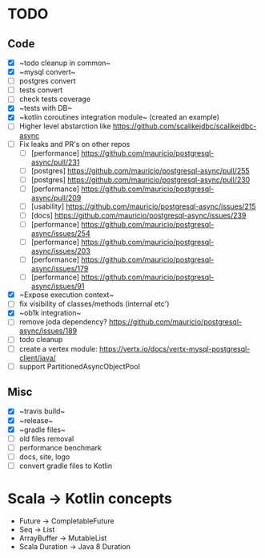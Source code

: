 # TODO

## Code

- [X] ~todo cleanup in common~
- [X] ~mysql convert~
- [ ] postgres convert
- [ ] tests convert
- [ ] check tests coverage
- [X] ~tests with DB~
- [X] ~kotlin coroutines integration module~ (created an example)
- [ ] Higher level abstarction like https://github.com/scalikejdbc/scalikejdbc-async
- [ ] Fix leaks and PR's on other repos
  - [ ] [performance] https://github.com/mauricio/postgresql-async/pull/231
  - [ ] [postgres] https://github.com/mauricio/postgresql-async/pull/255
  - [ ] [postgres] https://github.com/mauricio/postgresql-async/pull/230
  - [ ] [performance] https://github.com/mauricio/postgresql-async/pull/209
  - [ ] [usability] https://github.com/mauricio/postgresql-async/issues/215
  - [ ] [docs] https://github.com/mauricio/postgresql-async/issues/239
  - [ ] [performance] https://github.com/mauricio/postgresql-async/issues/254
  - [ ] [performance] https://github.com/mauricio/postgresql-async/issues/203
  - [ ] [performance] https://github.com/mauricio/postgresql-async/issues/179
  - [ ] [performance] https://github.com/mauricio/postgresql-async/issues/91
- [X] ~Expose execution context~
- [ ] fix visibility of classes/methods (internal etc')
- [X] ~ob1k integration~
- [ ] remove joda dependency? https://github.com/mauricio/postgresql-async/issues/189
- [ ] todo cleanup
- [ ] create a vertex module: https://vertx.io/docs/vertx-mysql-postgresql-client/java/
- [ ] support PartitionedAsyncObjectPool

## Misc

- [X] ~travis build~
- [X] ~release~
- [X] ~gradle files~
- [ ] old files removal
- [ ] performance benchmark
- [ ] docs, site, logo
- [ ] convert gradle files to Kotlin

# Scala -> Kotlin concepts

* Future -> CompletableFuture
* Seq -> List
* ArrayBuffer -> MutableList
* Scala Duration -> Java 8 Duration
